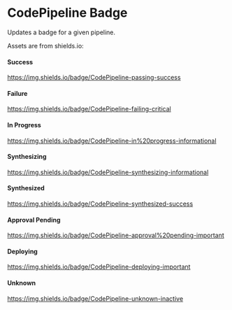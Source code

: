 # CodePipeline Badge

Updates a badge for a given pipeline.

Assets are from shields.io:

#### Success
https://img.shields.io/badge/CodePipeline-passing-success

#### Failure
https://img.shields.io/badge/CodePipeline-failing-critical

#### In Progress
https://img.shields.io/badge/CodePipeline-in%20progress-informational

#### Synthesizing
https://img.shields.io/badge/CodePipeline-synthesizing-informational

#### Synthesized
https://img.shields.io/badge/CodePipeline-synthesized-success

#### Approval Pending
https://img.shields.io/badge/CodePipeline-approval%20pending-important

#### Deploying
https://img.shields.io/badge/CodePipeline-deploying-important

#### Unknown
https://img.shields.io/badge/CodePipeline-unknown-inactive
